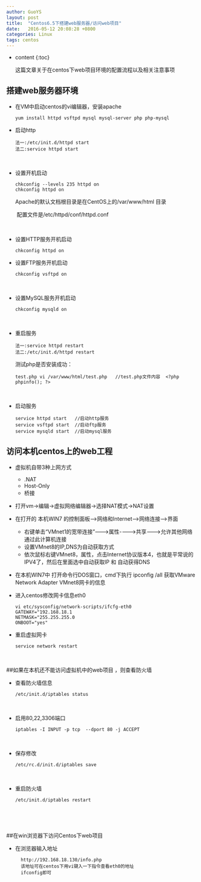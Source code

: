 ```yaml
---
author: GuoYS
layout: post
title:  "Centos6.5下搭建web服务器/访问web项目"
date:   2016-05-12 20:08:28 +0800
categories: Linux
tags: centos
---
```

* content
{:toc}

  这篇文章关于在centos下web项目环境的配置流程以及相关注意事项



## 搭建web服务器环境

- 在VM中启动centos的vi编辑器，安装apache

  ```vim
  yum install httpd vsftpd mysql mysql-server php php-mysql
  ```

- 启动http

  ```vim
  法一:/etc/init.d/httpd start
  法二:service httpd start
  ```

  ​


- 设置开机启动

  ```
  chkconfig --levels 235 httpd on
  chkconfig httpd on
  ```

  Apache的默认文档根目录是在CentOS上的/var/www/html 目录   

     ​                       配置文件是/etc/httpd/conf/httpd.conf

  ​

- 设置HTTP服务开机启动

  ```chkconfig httpd on
  chkconfig httpd on
  ```

- 设置FTP服务开机启动

  ```
  chkconfig vsftpd on
  ```

  ​

- 设置MySQL服务开机启动

  ```
  chkconfig mysqld on
  ```

  ​

- 重启服务

  ```
  法一:service httpd restart
  法二:/etc/init.d/httpd restart
  ```

  测试php是否安装成功：

  ```  
  test.php vi /var/www/html/test.php   //test.php文件内容  <?php  phpinfo(); ?>
  ```

  ​

- 启动服务

  ```
  service httpd start   //启动http服务
  service vsftpd start  //启动ftp服务
  service mysqld start  //启动mysql服务
  ```

## 访问本机centos上的web工程  

- 虚拟机自带3种上网方式

  - .NAT
  - Host-Only
  - 桥接

- 打开vm->编辑->虚拟网络编辑器->选择NAT模式->NAT设置

- 在打开的 本机WIN7 的控制面板-->网络和Internet-->网络连接-->界面

  - 右键单击“VMnet1的宽带连接”--->属性---->共享--->允许其他网络通过此计算机连接
  - 设置VMnet8的IP,DNS为自动获取方式
  - 依次鼠标右键VMnet8，属性，点击Internet协议版本4，也就是平常说的IPV4了，然后在里面选中自动获取IP 和 自动获得DNS

- 在本机WIN7中 打开命令行DOS窗口，cmd下执行 ipconfig /all 获取VMware Network Adapter VMnet8网卡的信息

- 进入centos修改网卡信息eth0

  ```
  vi etc/sysconfig/network-scripts/ifcfg-eth0
  GATEWAY="192.168.18.1
  NETMASK="255.255.255.0
  ONBOOT="yes"
  ```

- 重启虚拟网卡

  ```
  service network restart
  ```

  ​

##如果在本机还不能访问虚拟机中的web项目 ，则查看防火墙

- 查看防火墙信息

  ```
  /etc/init.d/iptables status
  ```

  ​

- 启用80,22,3306端口

  ```
  iptables -I INPUT -p tcp  --dport 80 -j ACCEPT
  ```

  ​

- 保存修改

  ```
  /etc/rc.d/init.d/iptables save
  ```

  ​

- 重启防火墙

  ```
  /etc/init.d/iptables restart
  ```

  ​

  ​

##在win浏览器下访问Centos下web项目

- 在浏览器输入地址

  ```.
    http://192.168.18.130/info.php
    该地址可在centos下用vi键入一下指令查看eth0的地址
    ifconfig即可
  ```

  ​

  ​

